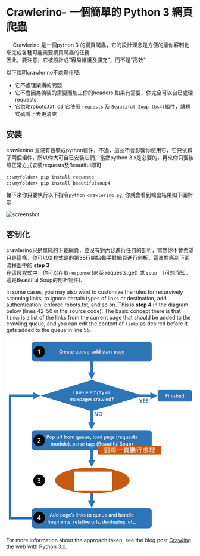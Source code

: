 <properties LandingPageTags="Python,webscraping,webcrawling" />

# Crawlerino- 一個簡單的 Python 3 網頁爬蟲
　
Crawlerino 是一個python 3 的網頁爬蟲，它的設計理念是方便的讓你客制化來完成各種可能需要網頁爬蟲的任務  
因此，要注意，它被設計成”容易維護及擴充”，而不是”高效”　

以下說明crawlerino不處理什麼:

* 它不處理架構的問題
* 它不會因為偽裝的需要而加工你的headers.如果有需要，你完全可以自已處理 requests.
* 它忽略robots.txt.
cd 
它使用 ```requests``` 及 ```Beautiful Soup (bs4)```組件，讓程式碼看上去更清爽


## 安裝
crawlenino 並沒有包裝成python組件，不過，這並不會影響你使用它，它只依賴了兩個組件，所以你大可自已安裝它們，當然python 3.x是必要的，再來你只要按照正常方式安裝requests及Beautiful即可

```
c:\myfolder> pip install requests
c:\myfolder> pip install beautifulsoup4
```
接下來你只要執行以下指令```python crawlerino.py```, 你就會看到輸出結果如下圖所示:

![screenshot](images/testrun.png)

## 客制化
crawlerino只是單純的下載網頁，並沒有對內容進行任何的剖析，當然你不會希望只是這樣，你可以從程式碼的第38行開始動手對網頁進行剖析，這裏對應到下面流程圖中的 **step 3**  
在這段程式中，你可以存取```response``` (來至 requests.get) 或 ```soup```　（可想而知，這是Beautiful Soup的剖析物件).


In some cases, you may also want to customize the rules for recursively scanning links, to ignore certain types of links or destination, add authentication, enforce robots.txt, and so on. This is **step 4** in the diagram below (lines 42-50 in the source code). The basic concept there is that ```links``` is a list of the links from the current page that should be added to the crawling queue, and you can edit the content of ```links``` as desired before it gets added to the queue in line 55.

![flowchart](images/flowchart.png)

For more information about the approach taken, see the blog post [Crawling the web with Python 3.x](http://mahugh.com/2015/12/12/crawling-the-web-with-python-3-x/).
